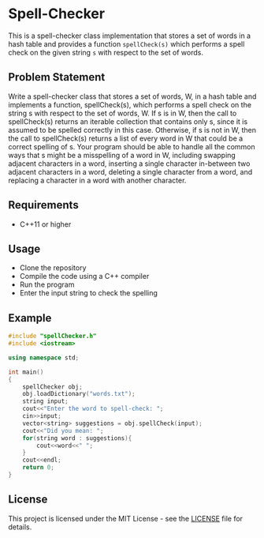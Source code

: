 # Spell-Checker

This is a spell-checker class implementation that stores a set of words in a hash table and provides a function `spellCheck(s)` which performs a spell check on the given string `s` with respect to the set of words.

## Problem Statement

Write a spell-checker class that stores a set of words, W, in a hash table and implements a function, spellCheck(s), which performs a spell check on the string s with respect to the set of words, W. If s is in W, then the call to spellCheck(s) returns an iterable collection that contains only s, since it is assumed to be spelled correctly in this case. Otherwise, if s is not in W, then the call to spellCheck(s) returns a list of every word in W that could be a correct spelling of s. Your program should be able to handle all the common ways that s might be a misspelling of a word in W, including swapping adjacent characters in a word, inserting a single character in-between two adjacent characters in a word, deleting a single character from a word, and replacing a character in a word with another character.

## Requirements

- C++11 or higher

## Usage

- Clone the repository
- Compile the code using a C++ compiler
- Run the program
- Enter the input string to check the spelling

## Example

```cpp
#include "spellChecker.h"
#include <iostream>

using namespace std;

int main()
{
    spellChecker obj;
    obj.loadDictionary("words.txt");
    string input;
    cout<<"Enter the word to spell-check: ";
    cin>>input;
    vector<string> suggestions = obj.spellCheck(input);
    cout<<"Did you mean: ";
    for(string word : suggestions){
        cout<<word<<" ";
    }
    cout<<endl;
    return 0;
}
```

## License

This project is licensed under the MIT License - see the [LICENSE](LICENSE) file for details.
